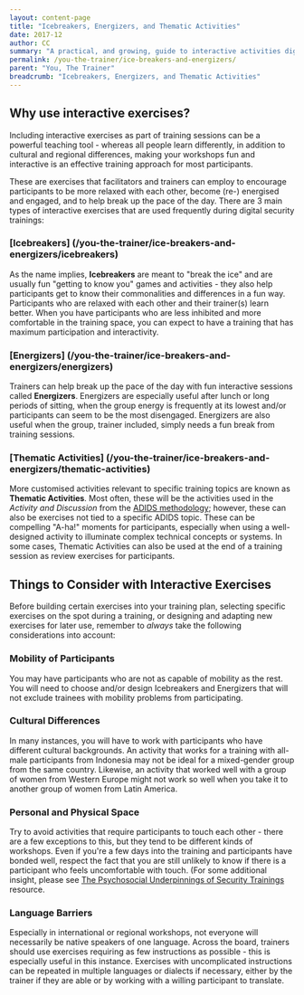 ```yaml
---
layout: content-page
title: "Icebreakers, Energizers, and Thematic Activities"
date: 2017-12
author: CC
summary: "A practical, and growing, guide to interactive activities digital security trainers can use during their events to keep energy high, discussion flowing, and participants comfortable."
permalink: /you-the-trainer/ice-breakers-and-energizers/
parent: "You, The Trainer"
breadcrumb: "Icebreakers, Energizers, and Thematic Activities"
---
```

## Why use interactive exercises?
Including interactive exercises as part of training sessions can be a powerful teaching tool - whereas all people learn differently, in addition to cultural and regional differences, making your workshops fun and interactive is an effective training approach for most participants.

These are exercises that facilitators and trainers can employ to encourage participants to be more relaxed with each other, become (re-) energised and engaged, and to help break up the pace of the day.
There are 3 main types of interactive exercises that are used frequently during digital security trainings:

### [Icebreakers] (/you-the-trainer/ice-breakers-and-energizers/icebreakers)
As the name implies, **Icebreakers** are meant to "break the ice" and are usually fun "getting to know you" games and activities - they also help participants get to know their commonalities and differences in a fun way. Participants who are relaxed with each other and their trainer(s) learn better. When you have participants who are less inhibited and more comfortable in the training space, you can expect to have a training that has maximum participation and interactivity.

### [Energizers] (/you-the-trainer/ice-breakers-and-energizers/energizers)
Trainers can help break up the pace of the day with fun interactive sessions called **Energizers**. Energizers are especially useful after lunch or long periods of sitting, when the group energy is frequently at its lowest and/or participants can seem  to be the most disengaged. Energizers are also useful when the group, trainer included, simply needs a fun break from training sessions.

### [Thematic Activities] (/you-the-trainer/ice-breakers-and-energizers/thematic-activities)
More customised activities relevant to specific training topics are known as **Thematic Activities**. Most often, these will be the activities used in the *Activity and Discussion* from the [ADIDS methodology](/before-an-event/levelups-approach-to-adult-learning/); however, these can also be exercises not tied to a specific ADIDS topic. These can be compelling "A-ha!" moments for participants, especially when using a well-designed activity to illuminate complex technical concepts or systems. In some cases, Thematic Activities can also be used at the end of a training session as review exercises for participants.


## Things to Consider with Interactive Exercises
Before building certain exercises into your training plan, selecting specific exercises on the spot during a training, or designing and adapting new exercises for later use, remember to *always* take the following considerations into account:

### Mobility of Participants
You may have participants who are not as capable of mobility as the rest. You will need to choose and/or design Icebreakers and Energizers  that will not exclude trainees with mobility problems from participating.

### Cultural Differences
In many instances, you will have to work with participants who have different cultural backgrounds. An activity that works for a training with all-male participants from Indonesia may not be ideal for a mixed-gender group from the same country. Likewise, an activity that worked well with a group of women from Western Europe might not work so well when you take it to another group of women from Latin America.

### Personal and Physical Space
Try to avoid activities that require participants to touch each other - there are a few exceptions to this, but they tend to be different kinds of workshops. Even if you're a few days into the training and participants have bonded well, respect the fact that you are still unlikely to know if there is a participant who feels uncomfortable with touch. (For some additional insight, please see [The Psychosocial Underpinnings of Security Trainings](/before-an-event/psychosocial-underpinnings-of-security-training/4-traumatic-stress-reactions/) resource.

### Language Barriers
Especially in international or regional workshops, not everyone will necessarily be native speakers of one language. Across the board, trainers should use exercises requiring as few instructions as possible - this is especially useful in this instance. Exercises with uncomplicated instructions can be repeated in multiple languages or dialects if necessary, either by the trainer if they are able or by working with a willing participant to translate.
<br><br>
